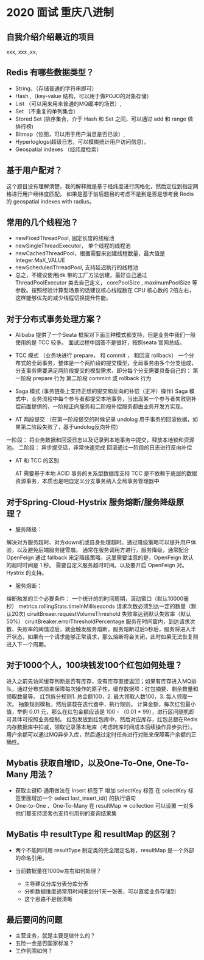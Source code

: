 # 2020 面试 重庆八进制

## 自我介绍介绍最近的项目
xxx, xxx ,xx,  

## Redis 有哪些数据类型？
* String，（存储普通的字符串即可）
* Hash ,（key-value 结构，可以用于做POJO的对象存储）
* List （可以用来用来普通的MQ缓冲的场景）,  
* Set （不重复的单列集合）
* Stored Set (排序集合，介于 Hash 和 Set 之间，可以通过 add 和 range 做排行榜)
* Bitmap（位图，可以用于用户消息是否已读）,  
* Hyperloglogs(超级日志，可以模糊统计用户访问信息)， 
* Geospatial indexes （经纬度检索）

## 基于用户配对？
这个题目没有理解清楚，我的解释就是基于经纬度进行网格化，然后定位到指定网格进行用户经纬度匹配。
如果是基于前后题目的考虑不是到是否是想考我 Redis 的 geospatial indexes with radius。

## 常用的几个线程池？
* newFixedThreadPool, 固定长度的线程池
* newSingleThreadExecutor， 单个线程的线程池
* newCachedThreadPool，根据需要来创建线程数量，最大值是 Integer.MaX_VALUE
* newScheduledThreadPool, 支持延迟执行的线程池
* 总之，不建议使用jdk 带的工厂方法创建，最好自己通过 ThreadPoolExecutor 类去自己定义， corePoolSize , maximumPoolSize 等参数。按照经验计算型场景的话建议核心线程数在 CPU 核心数的 2倍左右，这样能够优先的减少线程切换提升性能。

## 对于分布式事务处理方案？
* Alibaba 提供了一个Seata 框架对下面三种模式都支持，但是业务中我们一般使用的是 TCC 较多。
面试过程中回答不是很好，按照seata 官网总结。
* TCC 模式 （业务块进行 prepare， 和 commit ， 和回滚 rollback）
一个分布式的全局事务，整体是一个两阶段的提交模型，全局事务由多个分支组成，分支事务需要满足两阶段提交的模型需求，即分每个分支需要具备自己的：
第一阶段 prepare  行为
第二阶段 commint 或 rollback 行为

* Saga 模式 (事务链条上支持正想的提交和反向的补偿（正冲）操作)
Saga 模式中，业务流程中每个参与者都提交本地事务，当出现某一个参与者失败则补偿前面提供的，一阶段正向服务和二阶段补偿服务都由业务开发方实现。
* AT 两段提交 （在第一阶段提交的时候记录 undolog 用于事务的回滚依据，如果第二阶段失败了，基于undolog反向补偿）

一阶段： 将业务数据和回滚日志以及记录到本地事务中提交，释放本地锁和资源池。
二阶段：
异步提交话，非常快速完成
回滚通过一阶段的日志进行反向补偿
* AT 和 TCC 的区别

   AT 需要基于本地 ACID 事务的关系型数据库支持
TCC 是不依赖于底层的数据资源事务，本质也是吧自定义分支事务纳入全局事务管理器中

## 对于Spring-Cloud-Hystrix 服务熔断/服务降级原理？
* 服务降级：

解决对方服务超时、对方down机或自身处理超时。通过降级策略可以提升用户体验，以及避免后端服务链雪崩。
通常在服务调用方进行，服务降级，通常配合 OpenFeign 通过 fallback 来定降级策略，这里需要注意的是，OpenFeign 默认的超时时间是 1 秒。 需要自定义服务超时时间。以及要开启 OpenFeign 对。Hystrix 的支持。

* 服务熔断：

熔断触发的三个必要条件：
一个统计的的时间周期，滚动窗口（默认10000毫秒）
metrics.rollingStats.timeInMillisesonds
请求次数必须到达一定的数量（默认20次)
ciruitBreaer.requestVolumeThreshold
失败率达到默认失败率（默认50%）
ciruitBreaker.errorThresholdPercentage
服务在时间窗内，到达请求次数、失败率的阈值过后，就会触发服务熔断，服务熔断过后5秒后，服务将进入半开状态，如果有一个请求能够正常请求，那么熔断将会关闭，此时如果无法恢复则进入下一个周期。

## 对于1000个人，100块钱发100个红包如何处理？
进入之前先访问缓存判断是否有库存，没有库存直接返回；如果有库存进入MQ排队，通过分布式锁来保障每次操作的原子性，缓存数据项：红包摘要、剩余数量和领取数量等。
红包拆分规则1. 总金额100，2. 最大领取人数100，3. 每人领取一次。
抽象规则模板，然后装载在迭代器中，执行规则。
计算金额，每次红包最小值，举例 0.01 元，那么在红包金额应该是 100 - （0.01 * 99），进行区间随机即可具体可按照业务控制。
红包发放到红包库中，然后对应库存，红包总额在Redis内存数据库中扣减，领取记录落本地库（考虑跨库时间成本后续操作异步执行）。
用户余额可以通过MQ异步入库，然后通过定时任务进行对账来保障客户余额的正确性。

## Mybatis 获取自增ID，以及One-To-One,  One-To-Many 用法？
* 获取主键ID
通用做法在 Insert 标签下 增加 selectKey 标签
在 selectKey 标签里面增加一个 select last_insert_id() 的执行语句
* One-to-One 、One-To-Many 
在 resultMap => collection 可以设置 一对多
他们都支持嵌套也支持引用别的查询结果集

## MyBatis 中 resultType 和 resultMap 的区别？
* 两个不能同时用
 resultType 制定类的完全限定名称，resultMap 是一个外部的命名引用。

* 当前数据量在1000w左右如何处理？
  * 主导建议分库分表分库分表
  * 分析数据维度通常用时间来划分1天一张表，可以直接业务存储到
  * 这个思路不是很清晰


## 最后要问的问题
* 主营业务，就是主要是做什么的？
* 五险一金是否国家标准？
* 工作氛围如何？